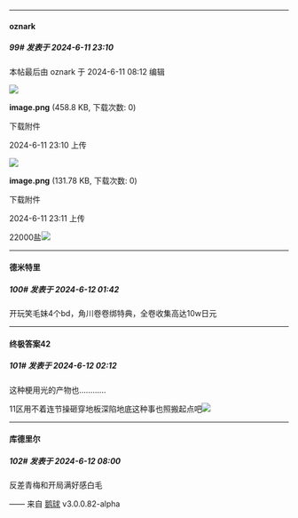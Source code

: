 ﻿
*****

####  oznark  
##### 99#       发表于 2024-6-11 23:10

 本帖最后由 oznark 于 2024-6-11 08:12 编辑 

<img src="https://img.saraba1st.com/forum/202406/11/081023eqqhg47sb2491pid.png" referrerpolicy="no-referrer">

<strong>image.png</strong> (458.8 KB, 下载次数: 0)

下载附件

2024-6-11 23:10 上传

<img src="https://img.saraba1st.com/forum/202406/11/081124w759dv5li5xl9ljm.png" referrerpolicy="no-referrer">

<strong>image.png</strong> (131.78 KB, 下载次数: 0)

下载附件

2024-6-11 23:11 上传

22000盐<img src="https://static.saraba1st.com/image/smiley/face2017/001.png" referrerpolicy="no-referrer">


*****

####  德米特里  
##### 100#       发表于 2024-6-12 01:42

开玩笑毛妹4个bd，角川卷卷绑特典，全卷收集高达10w日元


*****

####  终极答案42  
##### 101#       发表于 2024-6-12 02:12

这种梗用光的产物也…………

11区用不着连节操砸穿地板深陷地底这种事也照搬起点吧<img src="https://static.saraba1st.com/image/smiley/face2017/163.png" referrerpolicy="no-referrer">


*****

####  库德里尔  
##### 102#       发表于 2024-6-12 08:00

反差青梅和开局满好感白毛

—— 来自 [鹅球](https://www.pgyer.com/xfPejhuq) v3.0.0.82-alpha

